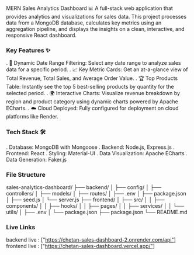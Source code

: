 MERN Sales Analytics Dashboard 📊
A full-stack web application that provides analytics and visualizations for sales data. This project processes data from a MongoDB database, calculates key metrics using an aggregation pipeline, and displays the insights on a clean, interactive, and responsive React dashboard.

### Key Features ✨
 . 📅 Dynamic Date Range Filtering: Select any date range to analyze sales data for a specific period.
 . 📈 Key Metric Cards: Get an at-a-glance view of Total Revenue, Total Sales, and Average Order Value.
 . 🏆 Top Products Table: Instantly see the top 5 best-selling products by quantity for the selected period.
 . 🌍 Interactive Charts: Visualize revenue breakdown by region and product category using dynamic charts powered by Apache ECharts.
 . ☁️ Cloud Deployed: Fully configured for deployment on cloud platforms like Render.

### Tech Stack 🛠️
 . Database: MongoDB with Mongoose
 . Backend: Node.js, Express.js
 . Frontend: React
 . Styling: Material-UI
 . Data Visualization: Apache ECharts
 . Data Generation: Faker.js

 ### File Structure

 sales-analytics-dashboard/
├── backend/
│   ├── config/
│   ├── controllers/
│   ├── models/
│   ├── routes/
│   ├── .env
│   ├── package.json
│   ├── seed.js
│   └── server.js
├── frontend/
│   ├── src/
│   │   ├── components/
│   │   ├── hooks/
│   │   ├── pages/
│   │   ├── services/
│   │   └── utils/
│   ├── .env
│   └── package.json
├── package.json
└── README.md



### Live Links

backend live : ["https://chetan-sales-dashboard-2.onrender.com/api"]
frontend live : ["https://chetan-sales-dashboard.vercel.app/"]





